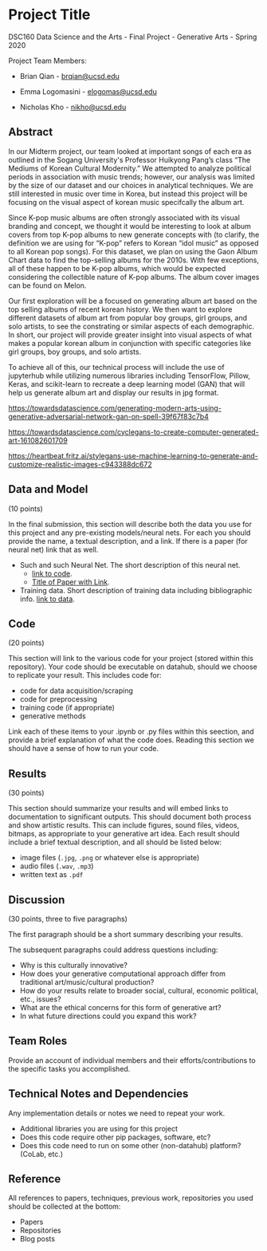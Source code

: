 # Project Title

DSC160 Data Science and the Arts - Final Project - Generative Arts - Spring 2020

Project Team Members: 
- Brian Qian - brqian@ucsd.edu 

- Emma Logomasini - elogomas@ucsd.edu 

- Nicholas Kho - nikho@ucsd.edu 

## Abstract

In our Midterm project, our team looked at important songs of each era as outlined in the Sogang University's Professor Huikyong Pang’s class “The Mediums of Korean Cultural Modernity.” We attempted to analyze political periods in association with music trends; however, our analysis was limited by the size of our dataset and our choices in analytical techniques. We are still interested in music over time in Korea, but instead this project will be focusing on the visual aspect of korean music specifcally the album art. 

Since K-pop music albums are often strongly associated with its visual branding and concept, we thought it would be interesting to look at album covers from top K-pop albums to new generate concepts with (to clarify, the definition we are using for “K-pop” refers to Korean “idol music” as opposed to all Korean pop songs). For this dataset, we plan on using the Gaon Album Chart data to find the top-selling albums for the 2010s. With few exceptions, all of these happen to be K-pop albums, which would be expected considering the collectible nature of K-pop albums. The album cover images can be found on Melon. 

Our first exploration will be a focused on generating album art based on the top selling albums of recent korean history. We then want to explore different datasets of album art from popular boy groups, girl groups, and solo artists, to see the constrating or similar aspects of each demographic. In short, our project will provide greater insight into visual aspects of what makes a popular korean album in conjunction with specific categories like girl groups, boy groups, and solo artists.

To achieve all of this, our technical process will include the use of jupyterhub while utilizing numerous libraries including TensorFlow, Pillow, Keras, and scikit-learn to recreate a deep learning model (GAN) that will help us generate album art and display our results in jpg format. 

https://towardsdatascience.com/generating-modern-arts-using-generative-adversarial-network-gan-on-spell-39f67f83c7b4

https://towardsdatascience.com/cyclegans-to-create-computer-generated-art-161082601709

https://heartbeat.fritz.ai/stylegans-use-machine-learning-to-generate-and-customize-realistic-images-c943388dc672


## Data and Model

(10 points) 

In the final submission, this section will describe both the data you use for this project and any pre-existing models/neural nets. For each you should provide the name, a textual description, and a link. If there is a paper (for neural net) link that as well.
- Such and such Neural Net. The short description of this neural net. 
  - [link to code]().
  - [Title of Paper with Link](). 
- Training data. Short description of training data including bibliographic info. [link to data]().

## Code

(20 points)

This section will link to the various code for your project (stored within this repository). Your code should be executable on datahub, should we choose to replicate your result. This includes code for: 

- code for data acquisition/scraping
- code for preprocessing
- training code (if appropriate)
- generative methods

Link each of these items to your .ipynb or .py files within this seection, and provide a brief explanation of what the code does. Reading this section we should have a sense of how to run your code.

## Results

(30 points) 

This section should summarize your results and will embed links to documentation to significant outputs. This should document both process and show artistic results. This can include figures, sound files, videos, bitmaps, as appropriate to your generative art idea. Each result should include a brief textual description, and all should be listed below: 

- image files (`.jpg`, `.png` or whatever else is appropriate)
- audio files (`.wav`, `.mp3`)
- written text as `.pdf`

## Discussion

(30 points, three to five paragraphs)

The first paragraph should be a short summary describing your results.

The subsequent paragraphs could address questions including:
- Why is this culturally innovative?
- How does your generative computational approach differ from traditional art/music/cultural production? 
- How do your results relate to broader social, cultural, economic political, etc., issues? 
- What are the ethical concerns for this form of generative art? 
- In what future directions could you expand this work?

## Team Roles

Provide an account of individual members and their efforts/contributions to the specific tasks you accomplished.

## Technical Notes and Dependencies

Any implementation details or notes we need to repeat your work. 
- Additional libraries you are using for this project
- Does this code require other pip packages, software, etc?
- Does this code need to run on some other (non-datahub) platform? (CoLab, etc.)

## Reference

All references to papers, techniques, previous work, repositories you used should be collected at the bottom:
- Papers
- Repositories
- Blog posts
